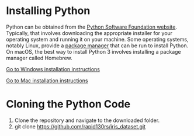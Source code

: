 # Installing Python
Python can be obtained from the [Python Software Foundation website](www.python.org). Typically, that involves downloading the appropriate installer for your operating system and running it on your machine.
Some operating systems, notably Linux, provide a [package manager](https://packaging.python.org/tutorials/installing-packages/) that can be run to install Python.
On macOS, the best way to install Python 3 involves installing a package manager called Homebrew. 

[Go to Windows installation instructions](Windows-installation)

[Go to Mac installation instructions](MacOS-installation)

# Cloning the Python Code

1. Clone the repository and navigate to the downloaded folder. 
2. git clone https://github.com/rapid130rs/iris_dataset.git 

